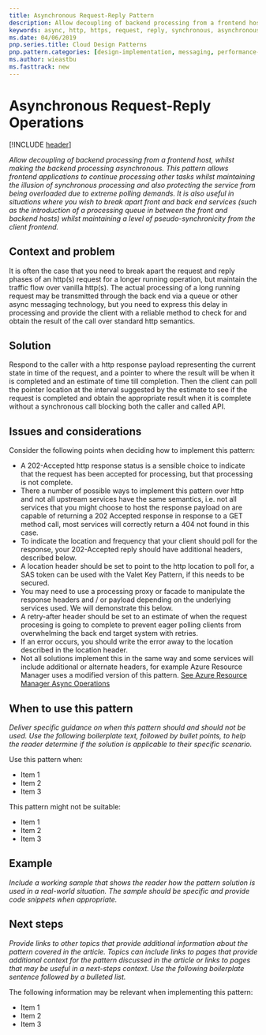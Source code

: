 ```yaml
---
title: Asynchronous Request-Reply Pattern
description: Allow decoupling of backend processing from a frontend host, where backend processing needs to be asynchronous, but the frontend still needs a clear response.
keywords: async, http, https, request, reply, synchronous, asynchronous, queue, cqrs, valet, extreme load, transactional, retry-after, location, 202, accepted
ms.date: 04/06/2019
pnp.series.title: Cloud Design Patterns
pnp.pattern.categories: [design-implementation, messaging, performance-scalability]
ms.author: wieastbu
ms.fasttrack: new
---
```


# Asynchronous Request-Reply Operations

[!INCLUDE [header](../_includes/header.md)]

_Allow decoupling of backend processing from a frontend host, whilst making the backend processing asynchronous. 
This pattern allows frontend applications to continue processing other tasks whilst maintaining the illusion of synchronous processing and also protecting the service from being overloaded due to extreme polling demands.
It is also useful in situations where you wish to break apart front and back end services (such as the introduction of a processing queue in between the front and backend hosts) whilst maintaining a level of pseudo-synchronicity from the client frontend._

## Context and problem

It is often the case that you need to break apart the request and reply phases of an http(s) request for a longer running operation, but maintain the traffic flow over vanilla http(s). The actual processing of a long running request may be transmitted through the back end via a queue or other async messaging technology, but you need to express this delay in processing and provide the client with a reliable method to check for and obtain the result of the call over standard http semantics. 

## Solution

Respond to the caller with a http response payload representing the current state in time of the request, and a pointer to where the result will be when it is completed and an estimate of time till completion. Then the client can poll the pointer location at the interval suggested by the estimate to see if the request is completed and obtain the appropriate result when it is complete without a synchronous call blocking both the caller and called API. 

## Issues and considerations

Consider the following points when deciding how to implement this pattern:
- A 202-Accepted http response status is a sensible choice to indicate that the request has been accepted for processing, but that processing is not complete.
- There a number of possible ways to implement this pattern over http and not all upstream services have the same semantics, i.e. not all services that you might choose to host the response payload on are capable of returning a 202 Accepted response in response to a GET method call, most services will correctly return a 404 not found in this case.
- To indicate the location and frequency that your client should poll for the response, your 202-Accepted reply should have additional headers, described below.
- A location header should be set to point to the http location to poll for, a SAS token can be used with the Valet Key Pattern, if this needs to be secured.
- You may need to use a processing proxy or facade to manipulate the response headers and / or payload depending on the underlying services used. We will demonstrate this below.
- A retry-after header should be set to an estimate of when the request procesing is going to complete to prevent eager polling clients from overwhelming the back end target system with retries.
- If an error occurs, you should write the error away to the location described in the location header.
- Not all solutions implement this in the same way and some services will include additional or alternate headers, for example Azure Resource Manager uses a modified version of this pattern.
[See Azure Resource Manager Async Operations](https://docs.microsoft.com/en-us/azure/azure-resource-manager/resource-manager-async-operations)

## When to use this pattern

_Deliver specific guidance on when this pattern should and should not be used. Use the following boilerplate text, followed by bullet points, to help the reader determine if the solution is applicable to their specific scenario._

Use this pattern when:

- Item 1
- Item 2
- Item 3

This pattern might not be suitable:

- Item 1
- Item 2
- Item 3

## Example

_Include a working sample that shows the reader how the pattern solution is used in a real-world situation. The sample should be specific and provide code snippets when appropriate._

## Next steps

_Provide links to other topics that provide additional information about the pattern covered in the article. Topics can include links to pages that provide additional context for the pattern discussed in the article or links to pages that may be useful in a next-steps context. Use the following boilerplate sentence followed by a bulleted list._

The following information may be relevant when implementing this pattern:

- Item 1
- Item 2
- Item 3

